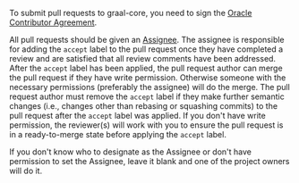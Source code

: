 To submit pull requests to graal-core, you need to sign the [Oracle Contributor
Agreement][1].

All pull requests should be given an [Assignee][2]. The assignee is responsible
for adding the `accept` label to the pull request once they have completed a
review and are satisfied that all review comments have been addressed. After the
`accept` label has been applied, the pull request author can merge the pull
request if they have write permission. Otherwise someone with the necessary
permissions (preferably the assignee) will do the merge. The pull request author
must remove the `accept` label if they make further semantic changes (i.e.,
changes other than rebasing or squashing commits) to the pull request after the
`accept` label was applied. If you don't have write permission, the reviewer(s)
will work with you to ensure the pull request is in a ready-to-merge state
before applying the `accept` label.

If you don't know who to designate as the Assignee or don't have permission
to set the Assignee, leave it blank and one of the project owners will do it.

[1]: http://www.oracle.com/technetwork/community/oca-486395.html
[2]: https://help.github.com/articles/assigning-issues-and-pull-requests-to-other-github-users/
